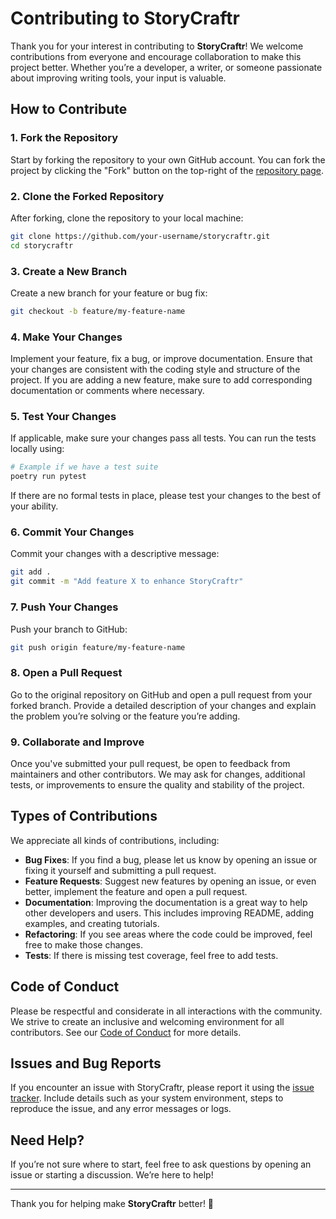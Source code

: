 # Contributing to StoryCraftr

Thank you for your interest in contributing to **StoryCraftr**! We welcome contributions from everyone and encourage collaboration to make this project better. Whether you’re a developer, a writer, or someone passionate about improving writing tools, your input is valuable.

## How to Contribute

### 1. Fork the Repository

Start by forking the repository to your own GitHub account. You can fork the project by clicking the "Fork" button on the top-right of the [repository page](https://github.com/your-repo/storycraftr).

### 2. Clone the Forked Repository

After forking, clone the repository to your local machine:

```bash
git clone https://github.com/your-username/storycraftr.git
cd storycraftr
```

### 3. Create a New Branch

Create a new branch for your feature or bug fix:

```bash
git checkout -b feature/my-feature-name
```

### 4. Make Your Changes

Implement your feature, fix a bug, or improve documentation. Ensure that your changes are consistent with the coding style and structure of the project. If you are adding a new feature, make sure to add corresponding documentation or comments where necessary.

### 5. Test Your Changes

If applicable, make sure your changes pass all tests. You can run the tests locally using:

```bash
# Example if we have a test suite
poetry run pytest
```

If there are no formal tests in place, please test your changes to the best of your ability.

### 6. Commit Your Changes

Commit your changes with a descriptive message:

```bash
git add .
git commit -m "Add feature X to enhance StoryCraftr"
```

### 7. Push Your Changes

Push your branch to GitHub:

```bash
git push origin feature/my-feature-name
```

### 8. Open a Pull Request

Go to the original repository on GitHub and open a pull request from your forked branch. Provide a detailed description of your changes and explain the problem you’re solving or the feature you’re adding.

### 9. Collaborate and Improve

Once you've submitted your pull request, be open to feedback from maintainers and other contributors. We may ask for changes, additional tests, or improvements to ensure the quality and stability of the project.

## Types of Contributions

We appreciate all kinds of contributions, including:

- **Bug Fixes**: If you find a bug, please let us know by opening an issue or fixing it yourself and submitting a pull request.
- **Feature Requests**: Suggest new features by opening an issue, or even better, implement the feature and open a pull request.
- **Documentation**: Improving the documentation is a great way to help other developers and users. This includes improving README, adding examples, and creating tutorials.
- **Refactoring**: If you see areas where the code could be improved, feel free to make those changes.
- **Tests**: If there is missing test coverage, feel free to add tests.

## Code of Conduct

Please be respectful and considerate in all interactions with the community. We strive to create an inclusive and welcoming environment for all contributors. See our [Code of Conduct](CODE_OF_CONDUCT.md) for more details.

## Issues and Bug Reports

If you encounter an issue with StoryCraftr, please report it using the [issue tracker](https://github.com/your-repo/storycraftr/issues). Include details such as your system environment, steps to reproduce the issue, and any error messages or logs.

## Need Help?

If you’re not sure where to start, feel free to ask questions by opening an issue or starting a discussion. We’re here to help!

---

Thank you for helping make **StoryCraftr** better! 🚀
